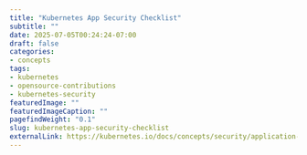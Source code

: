 ```yaml
---
title: "Kubernetes App Security Checklist"
subtitle: ""
date: 2025-07-05T00:24:24-07:00
draft: false
categories:
- concepts
tags:
- kubernetes
- opensource-contributions
- kubernetes-security
featuredImage: ""
featuredImageCaption: ""
pagefindWeight: "0.1"
slug: kubernetes-app-security-checklist
externalLink: https://kubernetes.io/docs/concepts/security/application-security-checklist/
---
```

